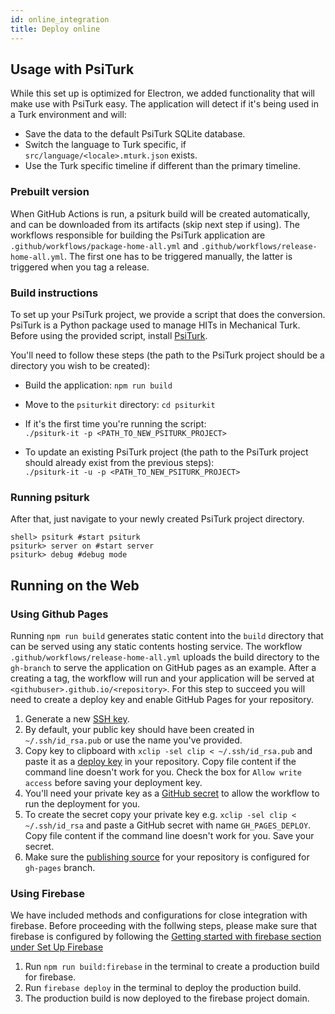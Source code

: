 ```yaml
---
id: online_integration
title: Deploy online
---
```


## Usage with PsiTurk

While this set up is optimized for Electron, we added functionality that will make use with PsiTurk easy. The application will detect if it's being used in a Turk environment and will:  

- Save the data to the default PsiTurk SQLite database.  
- Switch the language to Turk specific, if `src/language/<locale>.mturk.json` exists.  
- Use the Turk specific timeline if different than the primary timeline.  

### Prebuilt version
When GitHub Actions is run, a psiturk build will be created automatically, and can be downloaded from its artifacts (skip next step if using). The workflows responsible for building the PsiTurk application are `.github/workflows/package-home-all.yml` and `.github/workflows/release-home-all.yml`. The first one has to be triggered manually, the latter is triggered when you tag a release.

### Build instructions
To set up your PsiTurk project, we provide a script that does the conversion.
PsiTurk is a Python package used to manage HITs in Mechanical Turk. Before using the provided script, install [PsiTurk](https://psiturk.org/).

You'll need to follow these steps (the path to the PsiTurk project should be a directory you wish to be created):
- Build the application: `npm run build`  
- Move to the `psiturkit` directory: `cd psiturkit`
- If it's the first time you're running the script:  
  `./psiturk-it -p <PATH_TO_NEW_PSITURK_PROJECT>`  

- To update an existing PsiTurk project (the path to the PsiTurk project should already exist from the previous steps):  
  `./psiturk-it -u -p <PATH_TO_NEW_PSITURK_PROJECT>`

### Running psiturk
After that, just navigate to your newly created PsiTurk project directory.
```shell
shell> psiturk #start psiturk
psiturk> server on #start server
psiturk> debug #debug mode
```

## Running on the Web

### Using Github Pages

Running `npm run build` generates static content into the `build` directory that can be served using any static contents hosting service. The workflow `.github/workflows/release-home-all.yml` uploads the build directory to the `gh-branch` to serve the application on GitHub pages as an example. After a creating a tag, the workflow will run and your application will be served at `<githubuser>.github.io/<repository>`. 
For this step to succeed you will need to create a deploy key and enable GitHub Pages for your repository.

1. Generate a new [SSH key](https://help.github.com/en/github/authenticating-to-github/generating-a-new-ssh-key-and-adding-it-to-the-ssh-agent).
2. By default, your public key should have been created in `~/.ssh/id_rsa.pub` or use the name you've provided.
3. Copy key to clipboard with `xclip -sel clip < ~/.ssh/id_rsa.pub` and paste it as a [deploy key](https://developer.github.com/v3/guides/managing-deploy-keys/#deploy-keys) in your repository. Copy file content if the command line doesn't work for you. Check the box for `Allow write access` before saving your deployment key.
4. You'll need your private key as a [GitHub secret](https://help.github.com/en/actions/configuring-and-managing-workflows/creating-and-storing-encrypted-secrets) to allow the workflow to run the deployment for you.
5. To create the secret copy your private key e.g. `xclip -sel clip < ~/.ssh/id_rsa` and paste a GitHub secret with name `GH_PAGES_DEPLOY`. Copy file content if the command line doesn't work for you. Save your secret.
6. Make sure the [publishing source](https://help.github.com/en/github/working-with-github-pages/configuring-a-publishing-source-for-your-github-pages-site) for your repository is configured for `gh-pages` branch.

### Using Firebase

We have included methods and configurations for close integration with firebase. Before proceeding with the follwing steps, please make sure that firebase is configured by following the [Getting started with firebase section under Set Up Firebase](firebase.md)

1. Run `npm run build:firebase` in the terminal to create a production build for firebase.
2. Run `firebase deploy` in the terminal to deploy the production build.
3. The production build is now deployed to the firebase project domain. 